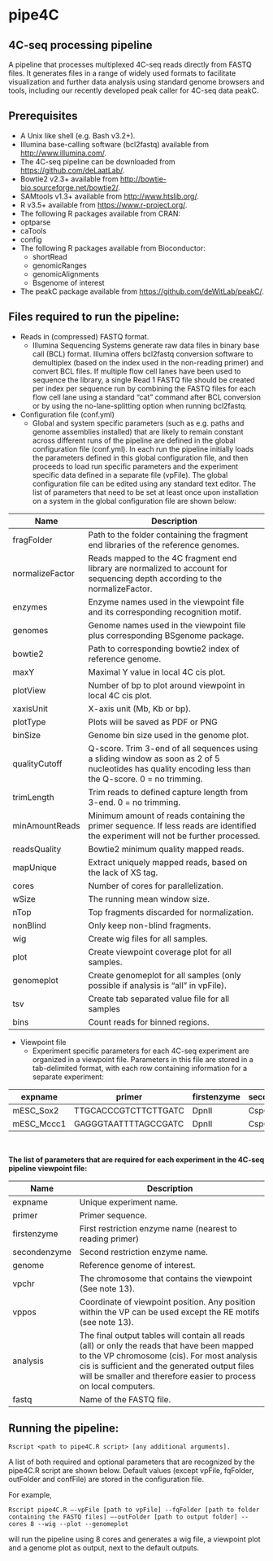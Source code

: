 # pipe4C

## 4C-seq  processing pipeline

A pipeline that processes multiplexed 4C-seq reads directly from FASTQ files. It generates files in a range of widely used formats to facilitate visualization and further data analysis using standard genome browsers and tools, including our recently developed peak caller for 4C-seq data peakC.

## Prerequisites

*	A Unix like shell (e.g. Bash v3.2+).
*	Illumina base-calling software (bcl2fastq) available from http://www.illumina.com/.
*	The 4C-seq pipeline can be downloaded from https://github.com/deLaatLab/. 
*	Bowtie2 v2.3+ available from http://bowtie-bio.sourceforge.net/bowtie2/. 
*	SAMtools v1.3+ available from http://www.htslib.org/.
*	R v3.5+ available from https://www.r-project.org/.
*	The following R packages available from CRAN: 
  * optparse
  * caTools
  * config
* The following R packages available from Bioconductor:
  * shortRead
  * genomicRanges
  * genomicAlignments
  * Bsgenome of interest
* The peakC package available from https://github.com/deWitLab/peakC/.

## Files required to run the pipeline:
* Reads in (compressed) FASTQ format.
  * Illumina Sequencing Systems generate raw data files in binary base call (BCL) format. Illumina offers bcl2fastq conversion software to demultiplex (based on the index used in the non-reading primer) and convert BCL files. If multiple flow cell lanes have been used to sequence the library, a single Read 1 FASTQ file should be created per index per sequence run by combining the FASTQ files for each flow cell lane using a standard “cat” command after BCL conversion or by using the no-lane-splitting option when running bcl2fastq.
* Configuration file (conf.yml)
  * Global and system specific parameters (such as e.g. paths and genome assemblies installed) that are likely to remain constant across different runs of the pipeline are defined in the global configuration file (conf.yml). In each run the pipeline initially loads the parameters defined in this global configuration file, and then proceeds to load run specific parameters and the experiment specific data defined in a separate file (vpFile). The global configuration file can be edited using any standard text editor. 
  The list of parameters that need to be set at least once upon installation on a system in the global configuration file are shown below:
  
| Name            | Description                                                                                                                                            |
|-----------------|--------------------------------------------------------------------------------------------------------------------------------------------------------|
| fragFolder      | Path to the folder containing the fragment end libraries of the reference genomes.                                                                     |
| normalizeFactor | Reads mapped to the 4C fragment end library are normalized to account for sequencing depth according to the normalizeFactor.                           |
| enzymes         | Enzyme names used in the viewpoint file and its corresponding recognition motif.                                                                       |
| genomes         | Genome names used in the viewpoint file plus corresponding BSgenome package.                                                                           |
| bowtie2         | Path to corresponding bowtie2 index of reference genome.                                                                                               |
| maxY            | Maximal Y value in local 4C cis plot.                                                                                                                  |
| plotView        | Number of bp to plot around viewpoint in local 4C cis plot.                                                                                            |
| xaxisUnit       | X-axis unit (Mb, Kb or bp).                                                                                                                            |
| plotType        | Plots will be saved as PDF or PNG                                                                                                                      |
| binSize         | Genome bin size used in the genome plot.                                                                                                               |
| qualityCutoff  | Q-score. Trim 3-end of all sequences using a sliding window as soon as 2 of 5 nucleotides has quality encoding less than the Q-score. 0 = no trimming. |
| trimLength     | Trim reads to defined capture length from 3-end. 0 = no trimming.                                                                                      |
| minAmountReads | Minimum amount of reads containing the primer sequence. If less reads are identified the experiment will not be further processed.                     |
| readsQuality   | Bowtie2 minimum quality mapped reads.                                                                                                                  |
| mapUnique     | Extract uniquely mapped reads, based on the lack of XS tag.                                                                                            |
| cores          | Number of cores for parallelization.                                                                                                                   |
| wSize          | The running mean window size.                                                                                                                          |
| nTop           | Top fragments discarded for normalization.                                                                                                             |
| nonBlind      | Only keep non-blind fragments.                                                                                                                         |
| wig           | Create wig files for all samples.                                                                                                                      |
| plot          | Create viewpoint coverage plot for all samples.                                                                                                        |
| genomeplot    | Create genomeplot for all samples (only possible if analysis is “all” in vpFile).                                                                      |
| tsv           | Create tab separated value file for all samples                                                                                                        |
| bins          | Count reads for binned regions.                                                                                                                        |
  
* Viewpoint file
  * Experiment specific parameters for each 4C-seq experiment are organized in a viewpoint file. Parameters in this file are stored in a tab-delimited format, with each row containing information for a separate experiment: 
  
| expname    | primer               | firstenzyme | secondenzyme | genome | vpchr | vppos    | analysis | fastq           |
|------------|----------------------|-------------|--------------|--------|-------|----------|----------|-----------------|
| mESC_Sox2  | TTGCACCCGTCTTCTTGATC | DpnII       | Csp6I        | mm9    | 3     | 34547661 | all      | index1.fastq.gz |
| mESC_Mccc1 | GAGGGTAATTTTAGCCGATC | DpnII       | Csp6I        | mm9    | 3     | 35873313 | cis      | index1.fastq.gz |

<BR>
 
 **The list of parameters that are required for each experiment in the 4C-seq pipeline viewpoint file:**
 

| Name         | Description                                                                                                                                                                                                                                                     |
|--------------|-----------------------------------------------------------------------------------------------------------------------------------------------------------------------------------------------------------------------------------------------------------------|
| expname      | Unique experiment name.                                                                                                                                                                                                                                         |
| primer       | Primer sequence.                                                                                                                                                                                                                                                |
| firstenzyme  | First restriction enzyme name (nearest to reading primer)                                                                                                                                                                                                       |
| secondenzyme | Second restriction enzyme name.                                                                                                                                                                                                                                 |
| genome       | Reference genome of interest.                                                                                                                                                                                                                                   |
| vpchr        | The chromosome that contains the viewpoint (See note 13).                                                                                                                                                                                                       |
| vppos        | Coordinate of viewpoint position. Any position within the VP can be used except the RE motifs (see note 13).                                                                                                                                                    |
| analysis     | The final output tables will contain all reads (all) or only the reads that have been mapped to the VP chromosome (cis). For most analysis cis is sufficient and the generated output files will be smaller and therefore easier to process on local computers. |
| fastq        | Name of the FASTQ file.                                                                                                                                                                                                                                         |
## Running the pipeline:

```
Rscript <path to pipe4C.R script> [any additional arguments]. 
```

A list of both required and optional parameters that are recognized by the pipe4C.R script are shown below. Default values (except vpFile, fqFolder, outFolder and confFile) are stored in the configuration file. 

For example,
```
Rscript pipe4C.R –-vpFile [path to vpFile] --fqFolder [path to folder containing the FASTQ files] –-outFolder [path to output folder] --cores 8 --wig --plot --genomeplot
```
will run the pipeline using 8 cores and generates a wig file, a viewpoint plot and a genome plot as output, next to the default outputs.

